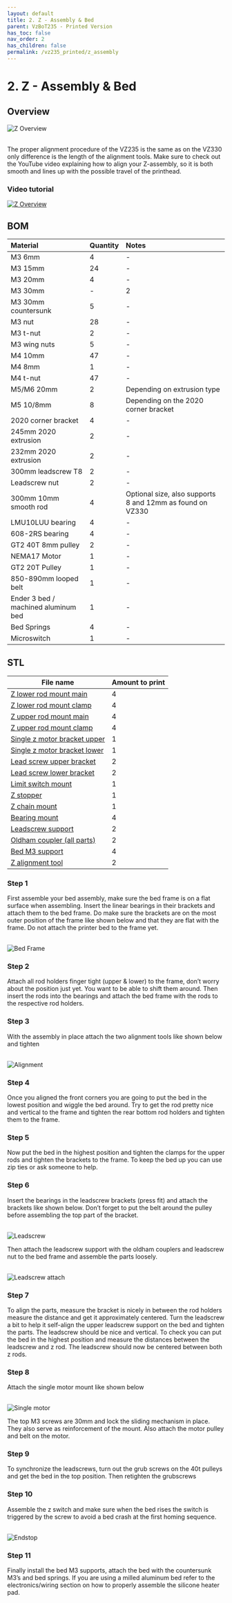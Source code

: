 ```yaml
---
layout: default
title: 2. Z - Assembly & Bed
parent: VzBoT235 - Printed Version
has_toc: false
nav_order: 2
has_children: false
permalink: /vz235_printed/z_assembly
---
```


# 2. Z - Assembly & Bed

## Overview
![Z Overview](../assets/images/manual/vz235_printed/z_assembly/overview.png)
<br/>
<br/>

The proper alignment procedure of the VZ235 is the same as on the VZ330 only difference is the length of the alignment tools. Make sure to check out the YouTube video explaining how to align your Z-assembly, so it is both smooth and lines up with the possible travel of the printhead.
### Video tutorial

[![Z Overview](../assets/images/manual/vz235_printed/z_assembly/z_assembly_video.png)](https://www.youtube.com/watch?v=JvF-UNoDB_I "Z Overview")

## BOM

| Material        | Quantity          | Notes |
|:-------------|:------------------|:------|
| M3 6mm           | 4 | -  |
| M3 15mm | 24   | -  |
| M3 20mm           | 4      | - |
| M3 30mm | - | 2 |
| M3 30mm countersunk | 5 | - |
| M3 nut | 28 | - |
| M3 t-nut           | 2 | -  |
| M3 wing nuts           | 5 | -  |
| M4 10mm           | 47 | - |
| M4 8mm | 1 | - |
| M4 t-nut | 47 | - |
| M5/M6 20mm           | 2 | Depending on extrusion type  |
| M5 10/8mm | 8 | Depending on the 2020 corner bracket |
| 2020 corner bracket | 4 | - |
| 245mm 2020 extrusion | 2 | - |
| 232mm 2020 extrusion | 2 | - |
| 300mm leadscrew T8 | 2 | - |
| Leadscrew nut | 2 | - |
| 300mm 10mm smooth rod | 4 | Optional size, also supports 8 and 12mm as found on VZ330 |
| LMU10LUU bearing | 4 | - |
| 608-2RS bearing | 4 | - |
| GT2 40T 8mm pulley | 2 | - |
| NEMA17 Motor | 1 | - |
| GT2 20T Pulley | 1 | - |
| 850-890mm looped belt | 1 | - |
| Ender 3 bed / machined aluminum bed | 1 | - |
| Bed Springs | 4 | - |
| Microswitch | 1 | - |


## STL

| File name | Amount to print |
|-----------|-----------------|
| <a href="https://github.com/VzBoT3D/VzBoT-Vz235/blob/main/Assemblies%20%26%20STL/Frame/Frame%20brace.stl" target="_blank">Z lower rod mount main</a> | 4 |
| <a href="https://github.com/VzBoT3D/VzBoT-Vz235/blob/main/Assemblies%20%26%20STL/Frame/Frame%20brace.stl" target="_blank">Z lower rod mount clamp</a> | 4 |
| <a href="https://github.com/VzBoT3D/VzBoT-Vz235/blob/main/Assemblies%20%26%20STL/Frame/Frame%20brace.stl" target="_blank">Z upper rod mount main</a> | 4 |
| <a href="https://github.com/VzBoT3D/VzBoT-Vz235/blob/main/Assemblies%20%26%20STL/Frame/Frame%20brace.stl" target="_blank">Z upper rod mount clamp</a> | 4 |
| <a href="https://github.com/VzBoT3D/VzBoT-Vz235/blob/main/Assemblies%20%26%20STL/Frame/Frame%20brace.stl" target="_blank">Single z motor bracket upper</a> | 1 |
| <a href="https://github.com/VzBoT3D/VzBoT-Vz235/blob/main/Assemblies%20%26%20STL/Frame/Frame%20brace.stl" target="_blank">Single z motor bracket lower</a> | 1 |
| <a href="https://github.com/VzBoT3D/VzBoT-Vz235/blob/main/Assemblies%20%26%20STL/Frame/Frame%20brace.stl" target="_blank">Lead screw upper bracket</a> | 2 |
| <a href="https://github.com/VzBoT3D/VzBoT-Vz235/blob/main/Assemblies%20%26%20STL/Frame/Frame%20brace.stl" target="_blank">Lead screw lower bracket</a> | 2 |
| <a href="https://github.com/VzBoT3D/VzBoT-Vz235/blob/main/Assemblies%20%26%20STL/Frame/Frame%20brace.stl" target="_blank">Limit switch mount</a> | 1 |
| <a href="https://github.com/VzBoT3D/VzBoT-Vz235/blob/main/Assemblies%20%26%20STL/Frame/Frame%20brace.stl" target="_blank">Z stopper</a> | 1 |
| <a href="https://github.com/VzBoT3D/VzBoT-Vz235/blob/main/Assemblies%20%26%20STL/Frame/Frame%20brace.stl" target="_blank">Z chain mount</a> | 1 |
| <a href="https://github.com/VzBoT3D/VzBoT-Vz235/blob/main/Assemblies%20%26%20STL/Frame/Frame%20brace.stl" target="_blank">Bearing mount</a> | 4 |
| <a href="https://github.com/VzBoT3D/VzBoT-Vz235/blob/main/Assemblies%20%26%20STL/Frame/Frame%20brace.stl" target="_blank">Leadscrew support</a> | 2 |
| <a href="https://github.com/VzBoT3D/VzBoT-Vz235/blob/main/Assemblies%20%26%20STL/Frame/Frame%20brace.stl" target="_blank">Oldham coupler (all parts)</a> | 2 |
| <a href="https://github.com/VzBoT3D/VzBoT-Vz235/blob/main/Assemblies%20%26%20STL/Frame/Frame%20brace.stl" target="_blank">Bed M3 support</a> | 4 |
| <a href="https://github.com/VzBoT3D/VzBoT-Vz235/blob/main/Assemblies%20%26%20STL/Frame/Frame%20brace.stl" target="_blank">Z alignment tool</a> | 2 |

### Step 1

First assemble your bed assembly, make sure the bed frame is on a flat surface when assembling. Insert the linear bearings in their brackets and attach them to the bed frame. Do make sure the brackets are on the most outer position of the frame like shown below and that they are flat with the frame. Do not attach the printer bed to the frame yet.
<br/>
<br/>

![Bed Frame](../assets/images/manual/vz235_printed/z_assembly/bed_frame.png)
<br/>

### Step 2

Attach all rod holders finger tight (upper & lower) to the frame, don’t worry about the position just yet. You want to be able to shift them around. Then insert the rods into the bearings and attach the bed frame with the rods to the respective rod holders.

### Step 3

With the assembly in place attach the two alignment tools like shown below and tighten
<br/>
<br/>

![Alignment](../assets/images/manual/vz235_printed/z_assembly/alignment.png)
<br/>

### Step 4

Once you aligned the front corners you are going to put the bed in the lowest position and wiggle the bed around. Try to get the rod pretty nice and vertical to the frame and tighten the rear bottom rod holders and tighten them to the frame.

### Step 5

Now put the bed in the highest position and tighten the clamps for the upper rods and tighten the brackets to the frame. To keep the bed up you can use zip ties or ask someone to help.

### Step 6

Insert the bearings in the leadscrew brackets (press fit) and attach the brackets like shown below. Don’t forget to put the belt around the pulley before assembling the top part of the bracket.
<br/>
<br/>

![Leadscrew](../assets/images/manual/vz235_printed/z_assembly/leadscrew.png)
<br/>

Then attach the leadscrew support with the oldham couplers and leadscrew nut to the bed frame and assemble the parts loosely.
<br/>
<br/>

![Leadscrew attach](../assets/images/manual/vz235_printed/z_assembly/leadscrew_attach.png)
<br/>

### Step 7

To align the parts, measure the bracket is nicely in between the rod holders measure the distance and get it approximately centered. Turn the leadscrew a bit to help it self-align the upper leadscrew support on the bed and tighten the parts. The leadscrew should be nice and vertical. To check you can put the bed in the highest position and measure the distances between the leadscrew and z rod. The leadscrew should now be centered between both z rods.

### Step 8

Attach the single motor mount like shown below
<br/>
<br/>

![Single motor](../assets/images/manual/vz235_printed/z_assembly/single_motor.png)
<br/>

The top M3 screws are 30mm and lock the sliding mechanism in place. They also serve as reinforcement of the mount. Also attach the motor pulley and belt on the motor.

### Step 9

To synchronize the leadscrews, turn out the grub screws on the 40t pulleys and get the bed in the top position. Then retighten the grubscrews

### Step 10

Assemble the z switch and make sure when the bed rises the switch is triggered by the screw to avoid a bed crash at the first homing sequence.
<br/>
<br/>

![Endstop](../assets/images/manual/vz235_printed/z_assembly/endstop.png)
<br/>

### Step 11

Finally install the bed M3 supports, attach the bed with the countersunk M3’s and bed springs. If you are using a milled aluminum bed refer to the electronics/wiring section on how to properly assemble the silicone heater pad.